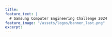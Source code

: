 ```yaml
---
title:
feature_text: |
  # Samsung Computer Engineering Challenge 2024
feature_image: "/assets/logos/banner_last.png"
excerpt:
---
```



